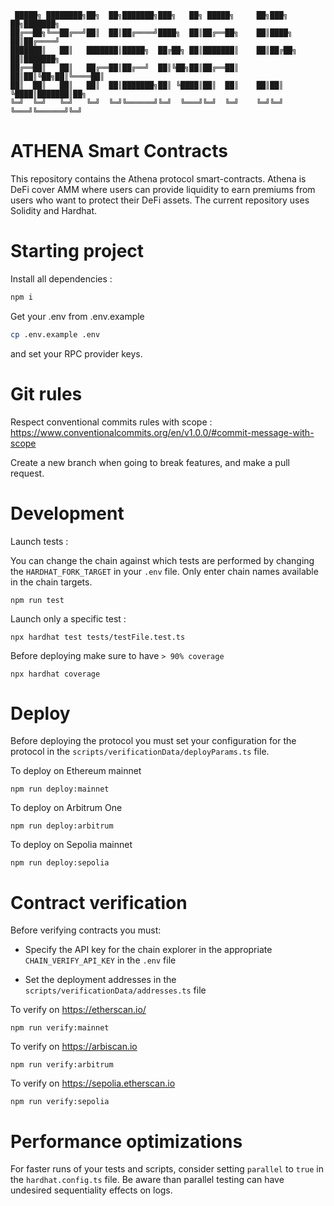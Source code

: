 ```
 █████╗ ████████╗██╗  ██╗███████╗███╗   ██╗ █████╗     ██╗███╗   ██╗███████╗
██╔══██╗╚══██╔══╝██║  ██║██╔════╝████╗  ██║██╔══██╗    ██║████╗  ██║██╔════╝
███████║   ██║   ███████║█████╗  ██╔██╗ ██║███████║    ██║██╔██╗ ██║███████╗
██╔══██║   ██║   ██╔══██║██╔══╝  ██║╚██╗██║██╔══██║    ██║██║╚██╗██║╚════██║
██║  ██║   ██║   ██║  ██║███████╗██║ ╚████║██║  ██║    ██║██║ ╚████║███████║██╗
╚═╝  ╚═╝   ╚═╝   ╚═╝  ╚═╝╚══════╝╚═╝  ╚═══╝╚═╝  ╚═╝    ╚═╝╚═╝  ╚═══╝╚══════╝╚═╝

```

# ATHENA Smart Contracts

This repository contains the Athena protocol smart-contracts. Athena is DeFi cover AMM where users can provide liquidity to earn premiums from users who want to protect their DeFi assets. The current repository uses Solidity and Hardhat.

# Starting project

Install all dependencies :

```bash
npm i
```

Get your .env from .env.example

```bash
cp .env.example .env
```

and set your RPC provider keys.

# Git rules

Respect conventional commits rules with scope :
https://www.conventionalcommits.org/en/v1.0.0/#commit-message-with-scope

Create a new branch when going to break features, and make a pull request.

# Development

Launch tests :

You can change the chain against which tests are performed by changing the `HARDHAT_FORK_TARGET` in your `.env` file. Only enter chain names available in the chain targets.

```shell
npm run test
```

Launch only a specific test :

```shell
npx hardhat test tests/testFile.test.ts
```

Before deploying make sure to have `> 90% coverage`

```shell
npx hardhat coverage
```

# Deploy

Before deploying the protocol you must set your configuration for the protocol in the `scripts/verificationData/deployParams.ts` file.

To deploy on Ethereum mainnet

```shell
npm run deploy:mainnet
```

To deploy on Arbitrum One

```shell
npm run deploy:arbitrum
```

To deploy on Sepolia mainnet

```shell
npm run deploy:sepolia
```

# Contract verification

Before verifying contracts you must:

- Specify the API key for the chain explorer in the appropriate `CHAIN_VERIFY_API_KEY` in the `.env` file

- Set the deployment addresses in the `scripts/verificationData/addresses.ts` file

To verify on https://etherscan.io/

```shell
npm run verify:mainnet
```

To verify on https://arbiscan.io

```shell
npm run verify:arbitrum
```

To verify on https://sepolia.etherscan.io

```shell
npm run verify:sepolia
```

# Performance optimizations

For faster runs of your tests and scripts, consider setting `parallel` to `true` in the `hardhat.config.ts` file. Be aware than parallel testing can have undesired sequentiality effects on logs.
